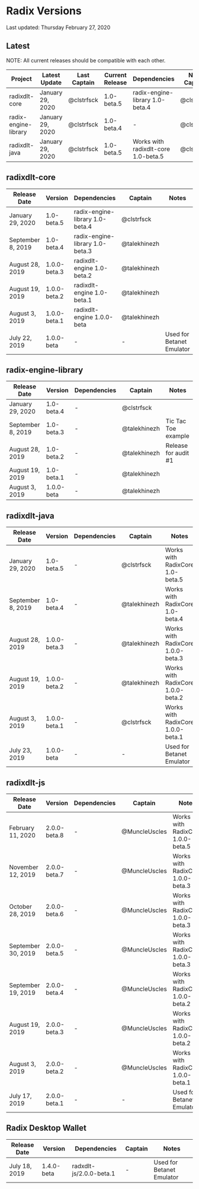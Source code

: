 # Radix Versions

Last updated: Thursday February 27, 2020

## Latest
NOTE: All current releases should be compatible with each other.

Project              | Latest Update      | Last Captain | Current Release | Dependencies                        | Next Captain | Notes
-------------------- | -------------      | ------------ | --------------- | ----------------------------------- | ------------ | -----
radixdlt-core        | January 29, 2020   | @clstrfsck   | 1.0-beta.5      | radix-engine-library 1.0-beta.4     | @clstrfsck   | 
radix-engine-library | January 29, 2020   | @clstrfsck   | 1.0-beta.4      | -                                   | @clstrfsck   | 
radixdlt-java        | January 29, 2020   | @clstrfsck   | 1.0-beta.5      | Works with radixdlt-core 1.0-beta.5 | @clstrfsck   |

## radixdlt-core
Release Date       | Version      | Dependencies                    | Captain       | Notes
------------------ | ------------ | ------------------------------- | ------------- | -----
January 29, 2020   | 1.0-beta.5   | radix-engine-library 1.0-beta.4 | @clstrfsck    |	
September 8, 2019  | 1.0-beta.4   | radix-engine-library 1.0-beta.3 | @talekhinezh  |	
August 28, 2019    | 1.0.0-beta.3 | radixdlt-engine 1.0-beta.2      | @talekhinezh  |
August 19, 2019    | 1.0.0-beta.2 | radixdlt-engine 1.0-beta.1      | @talekhinezh  |	
August 3, 2019     | 1.0.0-beta.1 | radixdlt-engine 1.0.0-beta      | @talekhinezh  |	
July 22, 2019      | 1.0.0-beta   | -                               | -             |  Used for Betanet Emulator

## radix-engine-library
Release Date       | Version      | Dependencies                    | Captain       | Notes
------------------ | ------------ | ------------------------------- | ------------- | -----
January 29, 2020   | 1.0-beta.4   | -                               | @clstrfsck    |
September 8, 2019  | 1.0-beta.3   | -                               | @talekhinezh  | Tic Tac Toe example
August 28, 2019    | 1.0-beta.2   | -                               | @talekhinezh  | Release for audit #1
August 19, 2019    | 1.0-beta.1   | -                               | @talekhinezh  |	
August 3, 2019     | 1.0.0-beta   | -                               | @talekhinezh  |	

## radixdlt-java
Release Date       | Version      | Dependencies                    | Captain       | Notes
------------------ | ------------ | ------------------------------- | ------------- | -----
January 29, 2020   | 1.0-beta.5   | -                               | @clstrfsck    | Works with RadixCore 1.0-beta.5
September 8, 2019  | 1.0-beta.4   | -                               | @talekhinezh  | Works with RadixCore 1.0-beta.4
August 28, 2019    | 1.0.0-beta.3 | -                               | @talekhinezh  | Works with RadixCore 1.0.0-beta.3
August 19, 2019	   | 1.0.0-beta.2 | -                               | @talekhinezh  | Works with RadixCore 1.0.0-beta.2
August 3, 2019     | 1.0.0-beta.1 | -                               | @clstrfsck    | Works with RadixCore 1.0.0-beta.1
July 23, 2019      | 1.0.0-beta   | -                               | -             | Used for Betanet Emulator

## radixdlt-js
Release Date       | Version      | Dependencies                    | Captain       | Notes
------------------ | ------------ | ------------------------------- | ------------- | -----
February 11, 2020  | 2.0.0-beta.8 | -                               | @MuncleUscles | Works with RadixCore 1.0.0-beta.5
November 12, 2019  | 2.0.0-beta.7 | -                               | @MuncleUscles | Works with RadixCore 1.0.0-beta.3
October 28, 2019   | 2.0.0-beta.6 | -                               | @MuncleUscles | Works with RadixCore 1.0.0-beta.3
September 30, 2019 | 2.0.0-beta.5 | -                               | @MuncleUscles | Works with RadixCore 1.0.0-beta.3
September 19, 2019 | 2.0.0-beta.4 | -                               | @MuncleUscles | Works with RadixCore 1.0.0-beta.2
August 19, 2019    | 2.0.0-beta.3 | -                               | @MuncleUscles | Works with RadixCore 1.0.0-beta.2
August 3, 2019     | 2.0.0-beta.2 | -                               | @MuncleUscles | Works with RadixCore 1.0.0-beta.1
July 17, 2019      | 2.0.0-beta.1 | -                               | -             | Used for Betanet Emulator

## Radix Desktop Wallet
Release Date       | Version      | Dependencies                    | Captain       | Notes
------------------ | ------------ | ------------------------------- | ------------- | -----
July 18, 2019      | 1.4.0-beta   | radxdlt-js/2.0.0-beta.1         |  -            | Used for Betanet Emulator
